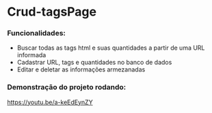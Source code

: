 ﻿# Crud-tagsPage

### Funcionalidades:
  - Buscar todas as tags html e suas quantidades a partir de uma URL informada
  - Cadastrar URL, tags e quantidades no banco de dados
  - Editar e deletar as informações armezanadas

### Demonstração do projeto rodando:
https://youtu.be/a-keEdEynZY
